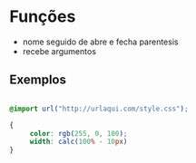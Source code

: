 # Funções

* nome seguido de abre e fecha parentesis
* recebe argumentos

## Exemplos

```css

@import url("http://urlaqui.com/style.css");

{
     color: rgb(255, 0, 100);
     width: calc(100% - 10px)
}

```